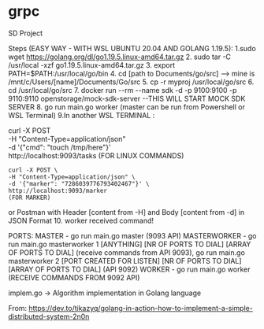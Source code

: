 # grpc
SD Project

Steps (EASY WAY - WITH WSL UBUNTU 20.04 AND GOLANG 1.19.5):
1.sudo wget https://golang.org/dl/go1.19.5.linux-amd64.tar.gz
2. sudo tar -C /usr/local -xzf go1.19.5.linux-amd64.tar.gz 
3. export PATH=$PATH:/usr/local/go/bin
4. cd [path to Documents/go/src] --> mine is /mnt/c/Users/[name]/Documents/Go/src
5. cp -r myproj /usr/local/go/src
6. cd /usr/local/go/src
7. docker run --rm --name sdk -d -p 9100:9100 -p 9110:9110 openstorage/mock-sdk-server  --THIS WILL START MOCK SDK SERVER
8. go run main.go worker (master can be run from Powershell or WSL Terminal)
9.In another WSL TERMINAL :

curl -X POST \
    -H "Content-Type=application/json" \
    -d '{"cmd": "touch /tmp/here"}' \
    http://localhost:9093/tasks
    (FOR LINUX COMMANDS)
       
    curl -X POST \
    -H "Content-Type=application/json" \
    -d '{"marker": "7286039776793402467"}' \
    http://localhost:9093/marker  
    (FOR MARKER)
or Postman with Header [content from -H] and Body [content from -d] in JSON Format
10. worker received command!

PORTS:
MASTER - go run main.go master (9093 API)
MASTERWORKER - go run main.go masterworker 1 [ANYTHING] [NR OF PORTS TO DIAL] [ARRAY OF PORTS TO DIAL] (receive commands from API 9093), 
go run main.go masterworker 2 [PORT CREATED FOR LISTEN] [NR OF PORTS TO DIAL] [ARRAY OF PORTS TO DIAL] (API 9092)
WORKER - go run main.go worker (RECEIVE COMMANDS FROM 9092 API)

implem.go -> Algorithm implementation in Golang language

From: https://dev.to/tikazyq/golang-in-action-how-to-implement-a-simple-distributed-system-2n0n

